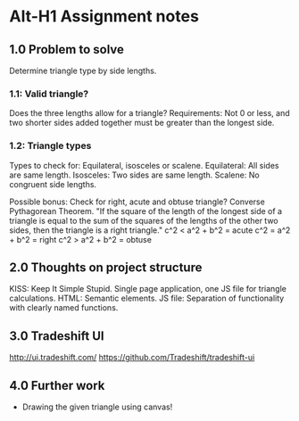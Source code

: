 Alt-H1 Assignment notes
================

## 1.0 Problem to solve

Determine triangle type by side lengths.

### 1.1: Valid triangle?
Does the three lengths allow for a triangle?
Requirements: Not 0 or less, and two shorter sides added together must be
greater than the longest side.

### 1.2: Triangle types
Types to check for: Equilateral, isosceles or scalene.
Equilateral: All sides are same length.
Isosceles: Two sides are same length.
Scalene: No congruent side lengths.

Possible bonus: Check for right, acute and obtuse triangle? Converse Pythagorean
Theorem.
"If the square of the length of the longest side of a triangle is equal to the
sum of the squares of the lengths of the other two sides, then the triangle is
a right triangle."
c^2 < a^2 + b^2 = acute
c^2 = a^2 + b^2 = right
c^2 > a^2 + b^2 = obtuse


## 2.0 Thoughts on project structure

KISS: Keep It Simple Stupid. Single page application, one JS file for triangle
calculations.
HTML: Semantic elements.
JS file: Separation of functionality with clearly named functions.


## 3.0 Tradeshift UI
http://ui.tradeshift.com/
https://github.com/Tradeshift/tradeshift-ui

## 4.0 Further work
- Drawing the given triangle using canvas!

